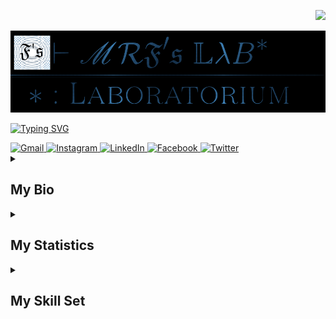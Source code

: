 <!--CDN for bootstrap-icons-->
<link rel="stylesheet" href="https://cdn.jsdelivr.net/npm/bootstrap-icons@1.10.3/font/bootstrap-icons.css">

<p align="right">
    <img src="https://komarev.com/ghpvc/?username=m-RezaFahlevi&color=316794&style=plastic&label=👁️+Profile+Views">
</p>

<a href="https://m-rezafahlevi.github.io">
<img alt="MRF Laboratorium" src="www/MRFLabLogoBbDarkwithFLogo.png"/>
</a>

[![Typing SVG](https://readme-typing-svg.demolab.com?font=Source+Code+Pro&duration=1500&pause=1000&color=316794&width=435&lines=Founder+of+MRF+Laboratorium+Website;Computer+Science+Alumnus;A+Long+Life+Learner)](https://git.io/typing-svg)

<a href="mailto:muhammadrezafahlevi666@gmail.com">
<img alt="Gmail" src="https://img.shields.io/badge/Gmail-D14836?style=for-the-badge&logo=gmail&logoColor=white"/>
</a>
<a href="https://instagram.com/muhammmadrezafahlevi666">
<img alt="Instagram" src="https://img.shields.io/badge/Instagram-%23E4405F.svg?style=for-the-badge&logo=Instagram&logoColor=white"/>
</a>
<a href="https://www.linkedin.com/in/muhammad-reza-f-a12514135?lipi=urn%3Ali%3Apage%3Ad_flagship3_profile_view_base_contact_details%3BXsRXgkI9R4W1R4zqh3OmPQ%3D%3D">
<img alt="LinkedIn" src="https://img.shields.io/badge/linkedin-%230077B5.svg?style=for-the-badge&logo=linkedin&logoColor=white"/>
</a>
<a href="https://www.facebook.com/M.RezaFahlevis/">
<img alt="Facebook" src="https://img.shields.io/badge/Facebook-%231877F2.svg?style=for-the-badge&logo=Facebook&logoColor=white"/>
</a>
<a href="https://twitter.com/Muhamma36269781">
<img alt="Twitter" src="https://img.shields.io/badge/Twitter-%231DA1F2.svg?style=for-the-badge&logo=Twitter&logoColor=white"/>
</a>

<details>
	<summary><h2><b>My Bio</b></h2></summary>
	<p>Just a person who feel delightful in <i>science of computation</i>, thus, I dedicated
	most of my time in it. I use this GitHub as a place of repository of my works such as
	code, R package, notebook, and manuscript.<br/>
	I am <i>computer science</i> graduated and my speciality are
	<b>Heuristic Method, Numerical Analysis, Probability Theory & Stochastics Proccess, Statistics.</b><br/>
	My current interest are <b>Evolutionary Algorithms and Genetic Algorithms : Theory and Practice.</b></p>
</details>

<details>
	<summary><h2><b>My Statistics</b></h2></summary>
	<p align="center">
		<a href="#">
        		<img alt="Trophy" 
        		src="https://github-profile-trophy.vercel.app/?username=m-RezaFahlevi&row=1&column=6&margin-w=20&theme=flat&no-bg=true&no-frame=true"/>
		</a>
		<a href="#">
        		<img alt="GitHubStreakStats" src="https://github-readme-streak-stats.herokuapp.com/?user=m-RezaFahlevi&stroke=25A8E1&ring=316794&fire=4a9ee2&currStreakNum=4a9ee2&sideNums=4a9ee2&currStreakLabel=4a9ee2"/>
		</a>
		<a href="#">
			<img alt="GithubStats" src="https://bad-apple-github-readme.vercel.app/api?show_bg=1&username=m-RezaFahlevi&count_private=true&show_icons=true&hide_border=false&icon_color=25A8E1&title_color=316794&text_color=3B4252&bg_color=ffffff"/>
		</a>
		<a href="#">
			<img alt="Top Language" src="https://github-readme-stats.vercel.app/api/top-langs/?username=m-RezaFahlevi&langs_count=20&hide=html,css,prolog,xslt,perl,jupyter%20notebook&layout=compact">
		</a>
	</p>
</details>

<details>
	<summary><h2><b>My Skill Set</b></h2></summary>
	<i class="bi bi-code-slash"></i> Web development

![Bootstrap](https://img.shields.io/badge/bootstrap-%23563D7C.svg?style=for-the-badge&logo=bootstrap&logoColor=white) ![CSS3](https://img.shields.io/badge/css3-%231572B6.svg?style=for-the-badge&logo=css3&logoColor=white) ![JavaScript](https://img.shields.io/badge/javascript-%23323330.svg?style=for-the-badge&logo=javascript&logoColor=%23F7DF1E) ![HTML5](https://img.shields.io/badge/html5-%23E34F26.svg?style=for-the-badge&logo=html5&logoColor=white) ![Git](https://img.shields.io/badge/git-%23F05033.svg?style=for-the-badge&logo=git&logoColor=white) ![GitHub](https://img.shields.io/badge/github-%23121011.svg?style=for-the-badge&logo=github&logoColor=white) ![Shell Script](https://img.shields.io/badge/shell_script-%23121011.svg?style=for-the-badge&logo=gnu-bash&logoColor=white) ![MySQL](https://img.shields.io/badge/mysql-%2300f.svg?style=for-the-badge&logo=mysql&logoColor=white) ![MariaDB](https://img.shields.io/badge/MariaDB-003545?style=for-the-badge&logo=mariadb&logoColor=white) ![R](https://img.shields.io/badge/r-%23276DC3.svg?style=for-the-badge&logo=r&logoColor=white) ![Markdown](https://img.shields.io/badge/markdown-%23000000.svg?style=for-the-badge&logo=markdown&logoColor=white)

<i class="bi bi-terminal"></i> Computation

![C++](https://img.shields.io/badge/c++-%2300599C.svg?style=for-the-badge&logo=c%2B%2B&logoColor=white) ![R](https://img.shields.io/badge/r-%23276DC3.svg?style=for-the-badge&logo=r&logoColor=white) ![Python](https://img.shields.io/badge/python-3670A0?style=for-the-badge&logo=python&logoColor=ffdd54) ![Julia](https://img.shields.io/badge/-Julia-9558B2?style=for-the-badge&logo=julia&logoColor=white) ![Octave](https://img.shields.io/badge/OCTAVE-darkblue?style=for-the-badge&logo=octave&logoColor=fcd683) ![Java](https://img.shields.io/badge/java-%23ED8B00.svg?style=for-the-badge&logo=java&logoColor=white) ![OpenCV](https://img.shields.io/badge/opencv-%23white.svg?style=for-the-badge&logo=opencv&logoColor=white) 

<i class="bi bi-laptop"></i> Operating Systems

![Fedora](https://img.shields.io/badge/Fedora-294172?style=for-the-badge&logo=fedora&logoColor=white) ![Windows](https://img.shields.io/badge/Windows-0078D6?style=for-the-badge&logo=windows&logoColor=white) ![Android](https://img.shields.io/badge/Android-3DDC84?style=for-the-badge&logo=android&logoColor=white)

<i class="bi bi-code-square"></i> Code Editors and IDE

![Visual Studio Code](https://img.shields.io/badge/Visual%20Studio%20Code-0078d7.svg?style=for-the-badge&logo=visual-studio-code&logoColor=white) ![RStudio](https://img.shields.io/badge/RStudio-4285F4?style=for-the-badge&logo=rstudio&logoColor=white) ![Vim](https://img.shields.io/badge/VIM-%2311AB00.svg?style=for-the-badge&logo=vim&logoColor=white) ![Jupyter Notebook](https://img.shields.io/badge/jupyter-%23FA0F00.svg?style=for-the-badge&logo=jupyter&logoColor=white) ![Notepad++](https://img.shields.io/badge/Notepad++-90E59A.svg?style=for-the-badge&logo=notepad%2b%2b&logoColor=black) ![Sublime Text](https://img.shields.io/badge/sublime_text-%23575757.svg?style=for-the-badge&logo=sublime-text&logoColor=important)

Etc

![LaTeX](https://img.shields.io/badge/latex-%23008080.svg?style=for-the-badge&logo=latex&logoColor=white)
</details>
